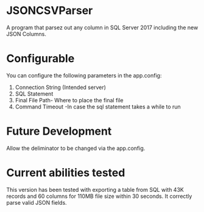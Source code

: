 # JSONCSVParser
A program that parsez out any column in SQL Server 2017 including the new JSON Columns.



# Configurable

You can configure the following parameters in the app.config:
1. Connection String (Intended server)
2. SQL Statement
3. Final File Path- Where to place the final file
4. Command Timeout -In case the sql statement takes a while to run


# Future Development

Allow the deliminator to be changed via the app.config.

# Current abilities tested

This version has been tested with exporting a table from SQL with 43K records and 60 columns for 110MB file size within 30 seconds.
It correctly parse valid JSON fields.



